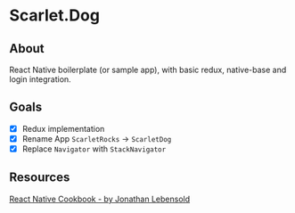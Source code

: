# Scarlet.Dog

## About

React Native boilerplate (or sample app), with basic redux, native-base and
login integration.

## Goals

- [x] Redux implementation
- [x] Rename App `ScarletRocks` -> `ScarletDog`
- [x] Replace `Navigator` with `StackNavigator`

## Resources

[React Native Cookbook - by Jonathan Lebensold](http://shop.oreilly.com/product/0636920090144.do)
